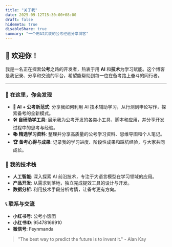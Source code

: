 ```yaml
---
title: "关于我"
date: 2025-09-12T15:30:00+08:00
draft: false
hidemeta: true
disableShare: true
summary: "一个用AI武装的公考经验分享博客"
---
```


## 👋 欢迎你！

我是一名正在探索**公考**之路的开发者，热衷于用 **AI** 和**技术**为学习赋能。这个博客是我记录、分享和交流的平台，希望能帮助到每一位在备考路上奋斗的同行者。

---

### 🚀 在这里，你会发现

- **🧠 AI + 公考新范式**: 分享我如何利用 AI 技术辅助学习，从行测到申论写作，探索备考的全新模式。
- **🛠️ 自研助学工具**: 展示我为公考开发的各类小工具、脚本和应用，并分享开发过程中的思考与经验。
- **📚 精选学习资料**: 整理并分享高质量的公考学习资料、思维导图和个人笔记。
- **🏆 备考心得与成果**: 记录我的学习进度、阶段性成果和踩坑经验，与大家共同成长。

### 🎯 我的技术栈

- **人工智能**: 深入探索 AI 前沿技术，专注于大语言模型在学习领域的应用。
- **产品开发**: 从需求到落地，独立完成提效工具的设计与开发。
- **数据分析**: 利用技术手段分析考情，让备考更有方向。

### 📞 联系与交流

- **小红书号**: 公考小饭团
- **小红书ID**: 95478166910
- **微信号**: Feynmanda

> "The best way to predict the future is to invent it." - Alan Kay
